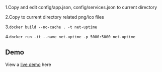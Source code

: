 1.Copy and edit config/app.json, config/services.json to current directory

2.Copy to current directory related png/ico files

3.`docker build --no-cache . -t net-uptime`

4.`docker run -it --name net-uptime -p 5000:5000 net-uptime`

## Demo
View a [live demo](http://stats.iwojimagzktuisvveh6zjuv453wm6rnch6oefof66mt7nuoxn4nliwqd.onion/) here

